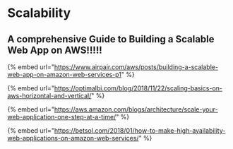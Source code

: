 # Scalability

## A comprehensive Guide to Building a Scalable Web App on AWS!!!!!

{% embed url="https://www.airpair.com/aws/posts/building-a-scalable-web-app-on-amazon-web-services-p1" %}



{% embed url="https://optimalbi.com/blog/2018/11/22/scaling-basics-on-aws-horizontal-and-vertical/" %}



{% embed url="https://aws.amazon.com/blogs/architecture/scale-your-web-application-one-step-at-a-time/" %}

{% embed url="https://betsol.com/2018/01/how-to-make-high-availability-web-applications-on-amazon-web-services/" %}





